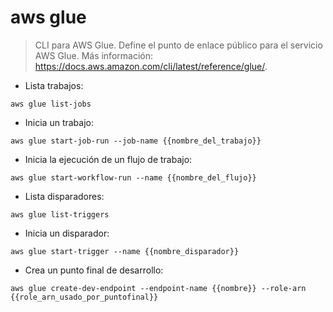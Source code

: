 # aws glue

> CLI para AWS Glue.
> Define el punto de enlace público para el servicio AWS Glue.
> Más información: <https://docs.aws.amazon.com/cli/latest/reference/glue/>.

- Lista trabajos:

`aws glue list-jobs`

- Inicia un trabajo:

`aws glue start-job-run --job-name {{nombre_del_trabajo}}`

- Inicia la ejecución de un flujo de trabajo:

`aws glue start-workflow-run --name {{nombre_del_flujo}}`

- Lista disparadores:

`aws glue list-triggers` 

- Inicia un disparador:

`aws glue start-trigger --name {{nombre_disparador}}`

- Crea un punto final de desarrollo:

`aws glue create-dev-endpoint --endpoint-name {{nombre}} --role-arn {{role_arn_usado_por_puntofinal}}`
